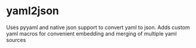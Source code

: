 yaml2json
=========

Uses pyyaml and native json support to convert yaml to json.  Adds custom yaml macros for convenient embedding and merging of multiple yaml sources
